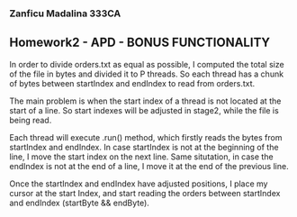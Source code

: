 ### Zanficu Madalina 333CA

## Homework2 - APD - BONUS FUNCTIONALITY
In order to divide orders.txt as equal as possible, I computed
the total size of the file in bytes and divided it to P threads.
So each thread has a chunk of bytes between startIndex and 
endIndex to read from orders.txt.

The main problem is when the start index of a thread is not 
located at the start of a line. So start indexes 
will be adjusted in stage2, while the file is being read.

Each thread will execute .run() method, which firstly
reads the bytes from startIndex and endIndex. In case
startIndex is not at the beginning of the line, I move the start index
on the next line. Same situtation, in case the endIndex is not at the
end of a line, I move it at the end of the previous line.

Once the startIndex and endIndex have adjusted positions,
I place my cursor at the start Index, and start reading
the orders between startIndex and endIndex (startByte && endByte).